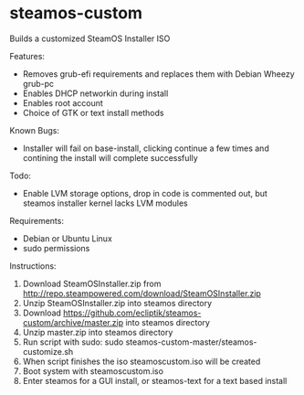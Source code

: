 steamos-custom
=======

Builds a customized SteamOS Installer ISO

Features:
* Removes grub-efi requirements and replaces them with Debian Wheezy grub-pc
* Enables DHCP networkin during install
* Enables root account
* Choice of GTK or text install methods

Known Bugs:
* Installer will fail on base-install, clicking continue a few times and contining the install will complete successfully

Todo:
* Enable LVM storage options, drop in code is commented out, but steamos installer kernel lacks LVM modules

Requirements:
* Debian or Ubuntu Linux
* sudo permissions 

Instructions:
 1. Download SteamOSInstaller.zip from http://repo.steampowered.com/download/SteamOSInstaller.zip
 2. Unzip SteamOSInstaller.zip into steamos directory
 3. Download https://github.com/ecliptik/steamos-custom/archive/master.zip into steamos directory
 4. Unzip master.zip into steamos directory
 5. Run script with sudo: sudo steamos-custom-master/steamos-customize.sh
 6. When script finishes the iso steamoscustom.iso will be created
 7. Boot system with steamoscustom.iso
 8. Enter steamos for a GUI install, or steamos-text for a text based install
